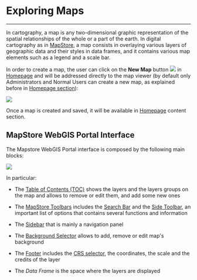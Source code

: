 # Exploring Maps

****************

In cartography, a map is any two-dimensional graphic representation of the spatial relationships of the whole or a part of the earth. In digital cartography as in [MapStore](https://mapstore.geosolutionsgroup.com/mapstore/#/), a map consists in overlaying various layers of geographic data and their styles in data frames, and it contains various map elements such as a legend and a scale bar.

In order to create a map, the user can click on the **New Map** button <img src="../img/button/new-map-icon.jpg" class="ms-docbutton"/> in [Homepage](https://mapstore.geosolutionsgroup.com/mapstore/#/) and will be addressed directly to the map viewer (by default only Administrators and Normal Users can create a new map, as explained before in [Homepage section](home-page.md)):

<img src="../img/exploring-maps/map-viewer.jpg" class="ms-docimage"/>

Once a map is created and saved, it will be available in [Homepage](https://mapstore.geosolutionsgroup.com/mapstore/#/) content section.

## MapStore WebGIS Portal Interface

The Mapstore WebGIS Portal interface is composed by the following main blocks:

<img src="../img/exploring-maps/gui.jpg" class="ms-docimage"/>

In particular:

* The [Table of Contents (TOC)](toc.md) shows the layers and the layers groups on the map and allows to remove or edit them, and add some new ones

* The [MapStore Toolbars](mapstore-toolbars.md) includes the [Search Bar](mapstore-toolbars.md#search-bar) and the [Side Toolbar](mapstore-toolbars.md#side-toolbar), an important list of options that contains several functions and information

* The [Sidebar](side-bar.md) that is mainly a navigation panel

* The [Background Selector](background.md) allows to add, remove or edit map's background

* The [Footer](footer.md) includes the [CRS selector](footer.md#crs-selector), the coordinates, the scale and the credits of the layer

* The *Data Frame* is the space where the layers are displayed
